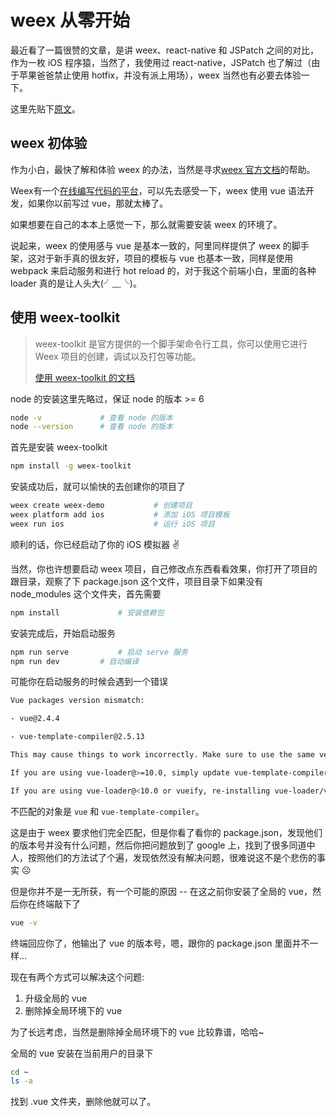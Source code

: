 # weex 从零开始

最近看了一篇很赞的文章，是讲 weex、react-native 和 JSPatch 之间的对比，作为一枚 iOS 程序猿，当然了，我使用过 react-native，JSPatch 也了解过（由于苹果爸爸禁止使用 hotfix，并没有派上用场），weex 当然也有必要去体验一下。

这里先贴下[原文](http://awhisper.github.io/2016/07/22/Weex-ReactNative-JSPatch/)。

## weex 初体验

作为小白，最快了解和体验 weex 的办法，当然是寻求[weex 官方文档](https://weex.apache.org/cn/)的帮助。

Weex有一个[在线编写代码的平台](http://dotwe.org/vue/)，可以先去感受一下，weex 使用 vue 语法开发，如果你以前写过 vue，那就太棒了。

如果想要在自己的本本上感觉一下，那么就需要安装 weex 的环境了。

说起来，weex 的使用感与 vue 是基本一致的，阿里同样提供了 weex 的脚手架，这对于新手真的很友好，项目的模板与 vue 也基本一致，同样是使用 webpack 来启动服务和进行 hot reload 的，对于我这个前端小白，里面的各种 loader 真的是让人头大(╯﹏╰)。

## 使用 weex-toolkit
> weex-toolkit 是官方提供的一个脚手架命令行工具，你可以使用它进行 Weex 项目的创建，调试以及打包等功能。
>
> [使用 weex-toolkit 的文档](https://weex.apache.org/cn/tools/toolkit.html)

node 的安装这里先略过，保证 node 的版本 >= 6

```bash
node -v 			# 查看 node 的版本
node --version 		# 查看 node 的版本
```

首先是安装 weex-toolkit

```bash
npm install -g weex-toolkit
```

安装成功后，就可以愉快的去创建你的项目了

```bash
weex create weex-demo 			# 创建项目
weex platform add ios			# 添加 iOS 项目模板
weex run ios					# 运行 iOS 项目
```

顺利的话，你已经启动了你的 iOS 模拟器 ✌️

当然，你也许想要启动 weex 项目，自己修改点东西看看效果，你打开了项目的跟目录，观察了下 package.json 这个文件，项目目录下如果没有 node_modules 这个文件夹，首先需要 

```bash
npm install 			# 安装依赖包
```
安装完成后，开始启动服务

```bash
npm run serve			# 启动 serve 服务
npm run dev			# 自动编译
```

可能你在启动服务的时候会遇到一个错误

```bash
Vue packages version mismatch:

- vue@2.4.4

- vue-template-compiler@2.5.13

This may cause things to work incorrectly. Make sure to use the same version for both.

If you are using vue-loader@>=10.0, simply update vue-template-compiler.

If you are using vue-loader@<10.0 or vueify, re-installing vue-loader/vueify should bump vue-template-compiler to the latest.
```

不匹配的对象是 `vue` 和 `vue-template-compiler`。

这是由于 weex 要求他们完全匹配，但是你看了看你的 package.json，发现他们的版本号并没有什么问题，然后你把问题放到了 google 上，找到了很多同道中人，按照他们的方法试了个遍，发现依然没有解决问题，很难说这不是个悲伤的事实 ☹️

但是你并不是一无所获，有一个可能的原因 -- 在这之前你安装了全局的 vue，然后你在终端敲下了

```bash
vue -v
```
终端回应你了，他输出了 vue 的版本号，嗯，跟你的 package.json 里面并不一样...

现在有两个方式可以解决这个问题:

1. 升级全局的 vue 
2. 删除掉全局环境下的 vue

为了长远考虑，当然是删除掉全局环境下的 vue 比较靠谱，哈哈~

全局的 vue 安装在当前用户的目录下

```bash
cd ~
ls -a
```
找到 .vue 文件夹，删除他就可以了。

